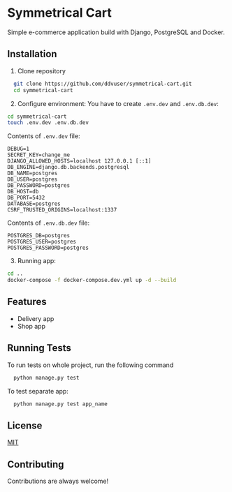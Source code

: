 
# Symmetrical Cart

Simple e-commerce application build with Django, PostgreSQL and Docker.


## Installation

1. Clone repository
```bash
  git clone https://github.com/ddvuser/symmetrical-cart.git
  cd symmetrical-cart
```
2. Configure environment:
You have to create `.env.dev` and `.env.db.dev`:
```bash
cd symmetrical-cart
touch .env.dev .env.db.dev
```

Contents of `.env.dev` file:
```env
DEBUG=1
SECRET_KEY=change_me
DJANGO_ALLOWED_HOSTS=localhost 127.0.0.1 [::1]
DB_ENGINE=django.db.backends.postgresql
DB_NAME=postgres
DB_USER=postgres
DB_PASSWORD=postgres
DB_HOST=db
DB_PORT=5432
DATABASE=postgres
CSRF_TRUSTED_ORIGINS=localhost:1337
```

Contents of `.env.db.dev` file:

```env
POSTGRES_DB=postgres
POSTGRES_USER=postgres
POSTGRES_PASSWORD=postgres
```
3. Running app:
```bash
cd ..
docker-compose -f docker-compose.dev.yml up -d --build
```
    
## Features

- Delivery app
- Shop app
## Running Tests

To run tests on whole project, run the following command

```bash
  python manage.py test
```

To test separate app:

```bash
  python manage.py test app_name
```


## License

[MIT](https://choosealicense.com/licenses/mit/)


## Contributing

Contributions are always welcome!


